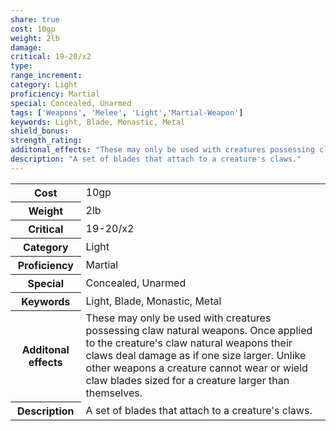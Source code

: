 ```yaml
---
share: true
cost: 10gp
weight: 2lb
damage:
critical: 19-20/x2
type:
range_increment:
category: Light
proficiency: Martial
special: Concealed, Unarmed
tags: ['Weapons', 'Melee', 'Light','Martial-Weapon']
keywords: Light, Blade, Monastic, Metal
shield_bonus:
strength_rating:
additonal_effects: "These may only be used with creatures possessing claw natural weapons. Once applied to the creature's claw natural weapons their claws deal damage as if one size larger. Unlike other weapons a creature cannot wear or wield claw blades sized for a creature larger than themselves."
description: "A set of blades that attach to a creature's claws."
---
```

<p><span style="overflow-x: auto;"><table><tbody><tr><th>Cost</th><td>10gp</td></tr><tr><th>Weight</th><td>2lb</td></tr><tr><th>Critical</th><td>19-20/x2</td></tr><tr><th>Category</th><td>Light</td></tr><tr><th>Proficiency</th><td>Martial</td></tr><tr><th>Special</th><td>Concealed, Unarmed</td></tr><tr><th>Keywords</th><td>Light, Blade, Monastic, Metal</td></tr><tr><th>Additonal effects</th><td>These may only be used with creatures possessing claw natural weapons. Once applied to the creature's claw natural weapons their claws deal damage as if one size larger. Unlike other weapons a creature cannot wear or wield claw blades sized for a creature larger than themselves.</td></tr><tr><th>Description</th><td>A set of blades that attach to a creature's claws.</td></tr></tbody></table></span></p>